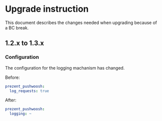 # Upgrade instruction

This document describes the changes needed when upgrading because of a BC break.

## 1.2.x to 1.3.x

### Configuration
The configuration for the logging machanism has changed.

Before:
```yml
prezent_pushwoosh:
  log_requests: true 
```

After:
```yml
prezent_pushwoosh:
  logging: ~ 
```